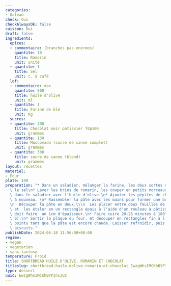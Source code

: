 ```yaml
---
categories:
- Gateau
check: Oui
checkAlwaysOk: false
cuisson: Oui
draft: false
ingredients:
  epices:
  - commentaire: (branches pas enormes)
    quantite: 10
    title: Romarin
    unit: unité
  - quantite: 1
    title: Sel
    unit: c. à café
  lof:
  - commentaire: max
    quantite: 500
    title: huile d'olive
    unit: ml
  - quantite: 1
    title: Farine de blé
    unit: Kg
  sucres:
  - quantite: 300
    title: Chocolat noir patissier 70p100
    unit: grammes
  - quantite: 130
    title: Muscovado (sucre de canne complet)
    unit: grammes
  - quantite: 300
    title: sucre de canne (blond)
    unit: grammes
layout: recettes
materiel:
- Four
plate: 100
preparation: "* Dans un saladier, mélanger la farine, les deux sortes de sucre, et\
  \ le sel\n* Laver les brins de romarin, les couper en petits morceaux et les ajouter\
  \ dans le saladier avec l'huile d'olive.\n* Ajouter les pépites de chocolat et mélanger\
  \ à nouveau. \n* Rassembler la pâte avec les mains pour former une boule de pâte.\\\
  \n  Découper la pâte en deux.\\\n  Les placer entre deux feuilles de papier cuisson,\
  \ et  les étaler en un rectangle épais à l'aide d'un rouleau à pâtisserie. Le biscuit\
  \ doit faire  un 1cm d'épaisseur.\n* Faire cuire 20-25 minutes à 180°C (thermostat\
  \ 6).\n* Sortir la plaque du four, et découper en rectangles fin à l'aide d'un couteau\
  \ pointu tant que la pâte est encore chaude. Laisser refroidir, puis séparer les\
  \ biscuits."
publishDate: 2024-06-18 11:56:00+00:00
regime:
- vegan
- vegetarien
- sans-lactose
temperature: Froid
title: SHORTBREAD HUILE D'OLIVE, ROMARIN ET CHOCOLAT
titleslug: shortbread-huile-dolive-romarin-et-chocolat_EwzgWhsIMCKhBYP3nxJUz
type: dessert
uuid: EwzgWhsIMCKhBYP3nxJUz
---
```

